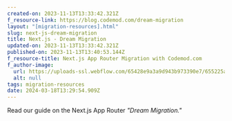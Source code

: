 ```yaml
---
created-on: 2023-11-13T13:33:42.321Z
f_resource-link: https://blog.codemod.com/dream-migration
layout: "[migration-resources].html"
slug: next-js-dream-migration
title: Next.js - Dream Migration
updated-on: 2023-11-13T13:33:42.321Z
published-on: 2023-11-13T13:40:53.144Z
f_resource-title: Next.js App Router Migration with Codemod.com
f_author-image:
  url: https://uploads-ssl.webflow.com/65428e9a3a9d943b973390e7/655225a60690e07a5e709aba_alex-profile-picture.jpeg
  alt: null
tags: migration-resources
date: 2024-03-18T13:29:54.909Z
---
```


Read our guide on the Next.js App Router _"Dream Migration."_
